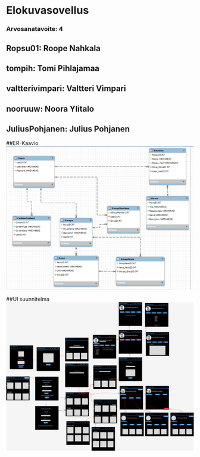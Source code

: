 # Elokuvasovellus

### Arvosanatavoite: 4

## Ropsu01: Roope Nahkala

## tompih: Tomi Pihlajamaa

## valtterivimpari: Valtteri Vimpari

## nooruuw: Noora Ylitalo

## JuliusPohjanen: Julius Pohjanen

##ER-Kaavio
![ER-Kaavio](https://github.com/TVT22-10/Elokuvasovellus/blob/main/diagrams/er-kaavio.png)

##UI suunnitelma
![UI-suunnitelma](https://github.com/TVT22-10/Elokuvasovellus/blob/main/diagrams/UI-suunnitelma.png)

